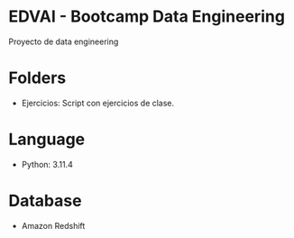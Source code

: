 # EDVAI - Bootcamp Data Engineering

Proyecto de data engineering

# Folders

  - Ejercicios: Script con ejercicios de clase.

# Language

  - Python: 3.11.4

# Database

  - Amazon Redshift


